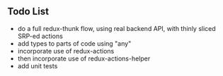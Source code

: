 ## Todo List

- do a full redux-thunk flow, using real backend API, with thinly sliced SRP-ed actions
- add types to parts of code using "any"
- incorporate use of redux-actions
- then incorporate use of redux-actions-helper
- add unit tests
